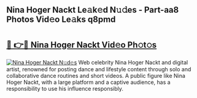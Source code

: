 ## Nina Hoger Nackt Le𝚊k𝚎d N𝚞𝚍es - Part-aa8 Photos Vid𝚎o Le𝚊ks q8pmd

# <h2><a href="http://fb6spt.evod.top/?m=Nina+Hoger+Nackt">🔗 👉🔴 Nina Hoger Nackt Vid𝚎o Ph𝚘t𝚘s</a></h2>

[![Nina Hoger Nackt N𝚞d𝚎s](https://i.imgur.com/8V9OHl7.gif)](http://fb6spt.evod.top/?m=Nina+Hoger+Nackt)
Web celebrity Nina Hoger Nackt and digital artist, renowned for posting dance and lifestyle content through solo and collaborative dance routines and short videos. A public figure like Nina Hoger Nackt, with a large platform and a captive audience, has a responsibility to use his influence responsibly. 
